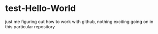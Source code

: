 # test-Hello-World
just me figuring out how to work with github, nothing exciting going on in this particular repository
